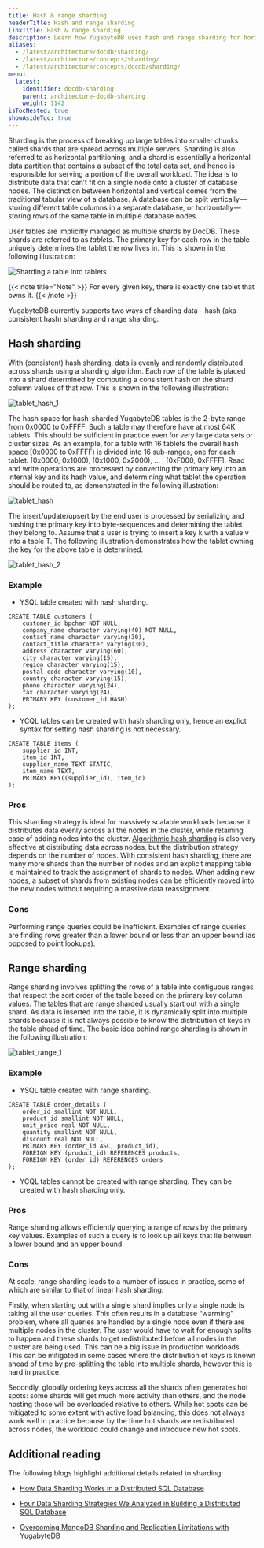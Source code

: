 ```yaml
---
title: Hash & range sharding
headerTitle: Hash and range sharding
linkTitle: Hash & range sharding
description: Learn how YugabyteDB uses hash and range sharding for horizontal scaling.
aliases:
  - /latest/architecture/docdb/sharding/
  - /latest/architecture/concepts/sharding/
  - /latest/architecture/concepts/docdb/sharding/
menu:
  latest:
    identifier: docdb-sharding
    parent: architecture-docdb-sharding
    weight: 1142
isTocNested: true
showAsideToc: true
---
```


Sharding is the process of breaking up large tables into smaller chunks called shards that are spread across multiple servers. Sharding is also referred to as horizontal partitioning, and a shard is essentially a horizontal data partition that contains a subset of the total data set, and hence is responsible for serving a portion of the overall workload. The idea is to distribute data that can’t fit on a single node onto a cluster of database nodes. The distinction between horizontal and vertical comes from the traditional tabular view of a database. A database can be split vertically — storing different table columns in a separate database, or horizontally — storing rows of the same table in multiple database nodes.

User tables are implicitly managed as multiple shards by DocDB. These shards are referred to as _tablets_. The primary key for each row in the table uniquely determines the tablet the row lives in. This is shown in the following illustration:

![Sharding a table into tablets](/images/architecture/partitioning-table-into-tablets.png)

{{< note title="Note" >}}
For every given key, there is exactly one tablet that owns it.
{{< /note >}}

YugabyteDB currently supports two ways of sharding data - hash (aka consistent hash) sharding and range sharding.

## Hash sharding

With (consistent) hash sharding, data is evenly and randomly distributed across shards using a sharding algorithm. Each row of the table is placed into a shard determined by computing a consistent hash on the shard column values of that row. This is shown in the following illustration:

![tablet_hash_1](/images/architecture/tablet_hash_1.png)

The hash space for hash-sharded YugabyteDB tables is the 2-byte range from 0x0000 to 0xFFFF. Such a table may therefore have at most 64K tablets. This should be sufficient in practice even for very large data sets or cluster sizes. As an example, for a table with 16 tablets the overall hash space [0x0000 to 0xFFFF) is divided into 16 sub-ranges, one for each tablet: [0x0000, 0x1000), [0x1000, 0x2000), … , [0xF000, 0xFFFF]. Read and write operations are processed by converting the primary key into an internal key and its hash value, and determining what tablet the operation should be routed to, as demonstrated in the following illustration:

![tablet_hash](/images/architecture/tablet_hash.png)

The insert/update/upsert by the end user is processed by serializing and hashing the primary key into byte-sequences and determining the tablet they belong to. Assume that a user is trying to insert a key k with a value v into a table T. The following illustration demonstrates how the tablet owning the key for the above table is determined.

![tablet_hash_2](/images/architecture/tablet_hash_2.png)

### Example

- YSQL table created with hash sharding.

```postgres
CREATE TABLE customers (
    customer_id bpchar NOT NULL,
    company_name character varying(40) NOT NULL,
    contact_name character varying(30),
    contact_title character varying(30),
    address character varying(60),
    city character varying(15),
    region character varying(15),
    postal_code character varying(10),
    country character varying(15),
    phone character varying(24),
    fax character varying(24),
    PRIMARY KEY (customer_id HASH)
);
```

- YCQL tables can be created with hash sharding only, hence an explict syntax for setting hash sharding is not necessary.

```postgres
CREATE TABLE items (
    supplier_id INT,
    item_id INT,
    supplier_name TEXT STATIC,
    item_name TEXT,
    PRIMARY KEY((supplier_id), item_id)
);
```

### Pros

This sharding strategy is ideal for massively scalable workloads because it distributes data evenly across all the nodes in the cluster, while retaining ease of adding nodes into the cluster. [Algorithmic hash sharding](https://blog.yugabyte.com/four-data-sharding-strategies-we-analyzed-in-building-a-distributed-sql-database/) is also very effective at distributing data across nodes, but the distribution strategy depends on the number of nodes. With consistent hash sharding, there are many more shards than the number of nodes and an explicit mapping table is maintained to track the assignment of shards to nodes. When adding new nodes, a subset of shards from existing nodes can be efficiently moved into the new nodes without requiring a massive data reassignment.

### Cons

Performing range queries could be inefficient. Examples of range queries are finding rows greater than a lower bound or less than an upper bound (as opposed to point lookups).

## Range sharding

Range sharding involves splitting the rows of a table into contiguous ranges that respect the sort order of the table based on the primary key column values. The tables that are range sharded usually start out with a single shard. As data is inserted into the table, it is dynamically split into multiple shards because it is not always possible to know the distribution of keys in the table ahead of time. The basic idea behind range sharding is shown in the following illustration:

![tablet_range_1](/images/architecture/tablet_range_1.png)

### Example

- YSQL table created with range sharding.

```postgres
CREATE TABLE order_details (
    order_id smallint NOT NULL,
    product_id smallint NOT NULL,
    unit_price real NOT NULL,
    quantity smallint NOT NULL,
    discount real NOT NULL,
    PRIMARY KEY (order_id ASC, product_id),
    FOREIGN KEY (product_id) REFERENCES products,
    FOREIGN KEY (order_id) REFERENCES orders
);
```

- YCQL tables cannot be created with range sharding. They can be created with hash sharding only.

### Pros

Range sharding allows efficiently querying a range of rows by the primary key values. Examples of such a query is to look up all keys that lie between a lower bound and an upper bound.

### Cons

At scale, range sharding leads to a number of issues in practice, some of which are similar to that of linear hash sharding.

Firstly, when starting out with a single shard implies only a single node is taking all the user queries. This often results in a database “warming” problem, where all queries are handled by a single node even if there are multiple nodes in the cluster. The user would have to wait for enough splits to happen and these shards to get redistributed before all nodes in the cluster are being used. This can be a big issue in production workloads. This can be mitigated in some cases where the distribution of keys is known ahead of time by pre-splitting the table into multiple shards, however this is hard in practice.

Secondly, globally ordering keys across all the shards often generates hot spots: some shards will get much more activity than others, and the node hosting those will be overloaded relative to others. While hot spots can be mitigated to some extent with active load balancing, this does not always work well in practice because by the time hot shards are redistributed across nodes, the workload could change and introduce new hot spots.

## Additional reading

The following blogs highlight additional details related to sharding:

- [How Data Sharding Works in a Distributed SQL Database](https://blog.yugabyte.com/how-data-sharding-works-in-a-distributed-sql-database/)

- [Four Data Sharding Strategies We Analyzed in Building a Distributed SQL Database](https://blog.yugabyte.com/four-data-sharding-strategies-we-analyzed-in-building-a-distributed-sql-database/)

- [Overcoming MongoDB Sharding and Replication Limitations with YugabyteDB](https://blog.yugabyte.com/overcoming-mongodb-sharding-and-replication-limitations-with-yugabyte-db/)
